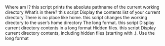  Where am I? this script prints the absolute pathname of the current working directory
 What’s in there? this script Display the contents list of your current directory
 There is no place like home. this script changes the working directory to the user’s home directory
 The long format. this script Display current directory contents in a long format
 Hidden files. this script Display current directory contents, including hidden files (starting with .). Use the long format
